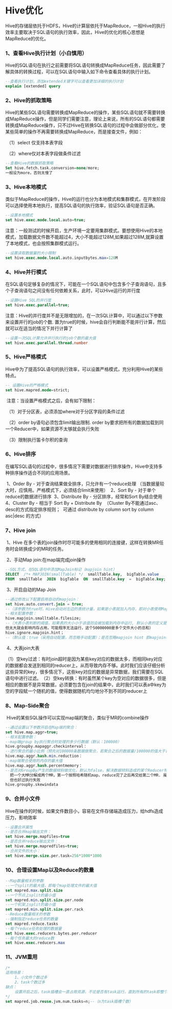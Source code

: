 # Hive优化

​		Hive的存储层依托于HDFS，Hive的计算层依托于MapReduce，一般Hive的执行效率主要取决于SQL语句的执行效率，因此，Hive的优化的核心思想是MapReduce的优化。

### 1、查看Hive执行计划（小白慎用）

​		Hive的SQL语句在执行之前需要将SQL语句转换成MapReduce任务，因此需要了解具体的转换过程，可以在SQL语句中输入如下命令查看具体的执行计划。

```sql
--查看执行计划，添加extended关键字可以查看更加详细的执行计划
explain [extended] query
```

### 2、Hive的抓取策略

​		Hive的某些SQL语句需要转换成MapReduce的操作，某些SQL语句就不需要转换成MapReduce操作，但是同学们需要注意，理论上来说，所有的SQL语句都需要转换成MapReduce操作，只不过Hive在转换SQL语句的过程中会做部分优化，使某些简单的操作不再需要转换成MapReduce，而是接查文件，例如：

​		（1）select 仅支持本表字段

​		（2）where仅对本表字段做条件过滤

```sql
--查看Hive的数据抓取策略
Set hive.fetch.task.conversion=none/more;
一般设为more，否则太慢了
```

### 3、Hive本地模式

​		类似于MapReduce的操作，Hive的运行也分为本地模式和集群模式，在开发阶段可以选择使用本地执行，提高SQL语句的执行效率，验证SQL语句是否正确。

```sql
--设置本地模式
set hive.exec.mode.local.auto=true;
```

​		注意：一般测试的时候开启，生产环境一定要用集群模式。要想使用Hive的本地模式，加载数据文件数不能超过4，大小不能超过128M,如果超过128M,就算设置了本地模式，也会按照集群模式运行。

```sql
--设置读取数据量的大小限制
set hive.exec.mode.local.auto.inputbytes.max=128M
```

### 4、Hive并行模式

​		在SQL语句足够复杂的情况下，可能在一个SQL语句中包含多个子查询语句，且多个子查询语句之间没有任何依赖关系，此时，可以Hive运行的并行度

```sql
--设置Hive SQL的并行度
set hive.exec.parallel=true;
```

​		注意：Hive的并行度并不是无限增加的，在一次SQL计算中，可以通过以下参数来设置并行的job的个数. 置为true的时候，hive会自行判断能不能并行计算，然后就可以在适当的情况下并行计算了

```sql
--设置一次SQL计算允许并行执行的job个数的最大值
set hive.exec.parallel.thread.number
```

### 5、Hive严格模式

​		Hive中为了提高SQL语句的执行效率，可以设置严格模式，充分利用Hive的某些特点。

```sql
-- 设置Hive的严格模式
set hive.mapred.mode=strict;
```

​		注意：当设置严格模式之后，会有如下限制：

​				（1）对于分区表，必须添加where对于分区字段的条件过滤

​				（2）order by语句必须包含limit输出限制. order by要求把所有的数据加载到同一个Reducer中，如果资源不太够就会执行失败

​				（3）限制执行笛卡尔积的查询

### 6、Hive排序

​		在编写SQL语句的过程中，很多情况下需要对数据进行排序操作，Hive中支持多种排序操作适合不同的应用场景。

​		1、Order By - 对于查询结果做全排序，只允许有一个reduce处理
​			（当数据量较大时，应慎用。严格模式下，必须结合limit来使用）
​		2、Sort By - 对于单个reduce的数据进行排序
​		3、Distribute By - 分区排序，经常和Sort By结合使用
​		4、Cluster By - 相当于 Sort By + Distribute By
​			（Cluster By不能通过asc、desc的方式指定排序规则；
​				可通过 distribute by column sort by column asc|desc 的方式）

### 7、Hive join

​		1、Hive 在多个表的join操作时尽可能多的使用相同的连接键，这样在转换MR任务时会转换成少的MR的任务。

​		2、手动Map join:在map端完成join操作

```sql
--SQL方式，在SQL语句中添加MapJoin标记（mapjoin hint）
SELECT  /*+ MAPJOIN(smallTable) */  smallTable.key,  bigTable.value 
FROM  smallTable  JOIN  bigTable  ON  smallTable.key  =  bigTable.key;
```

​		3、开启自动的Map Join

```sql
--通过修改以下配置启用自动的mapjoin：
set hive.auto.convert.join = true;
--（该参数为true时，Hive自动对左边的表统计量，如果是小表就加入内存，即对小表使用Map join。小表放在左边效率更高）
--相关配置参数：
hive.mapjoin.smalltable.filesize;  
--（大表小表判断的阈值，如果表的大小小于该值则会被加载到内存中运行, 默认小表的定义是不大于大约25M，这个只可以改set hive.mapjoin.smalltable.filesize=50000000，
但太大就会影响内存占用，可能程序无法运行，这个50000000是多个文件大小的总和）
hive.ignore.mapjoin.hint；
--（默认值：true（采用自动配置，而忽略手动配置）；是否忽略mapjoin hint 即mapjoin标记/*+*/
```

​		4、大表join大表

​		（1）空key过滤：有时join超时是因为某些key对应的数据太多，而相同key对应的数据都会发送到相同的reducer上，从而导致内存不够。此时我们应该仔细分析这些异常的key，很多情况下，这些key对应的数据是异常数据，我们需要在SQL语句中进行过滤。
​		（2）空key转换：有时虽然某个key为空对应的数据很多，但是相应的数据不是异常数据，必须要包含在join的结果中，此时我们可以表a中key为空的字段赋一个随机的值，使得数据随机均匀地分不到不同的reducer上

### 8、Map-Side聚合	

​		Hive的某些SQL操作可以实现map端的聚合，类似于MR的combine操作

```sql
--通过设置以下参数开启在Map端的聚合：
set hive.map.aggr=true;
--相关配置参数：
--map端group by执行聚合时处理的多少行数据（默认：100000）
hive.groupby.mapaggr.checkinterval： 
--进行聚合的最小比例（预先对100000条数据做聚合，若聚合之后的数据量/100000的值大于该配置0.5，则不会聚合）
hive.map.aggr.hash.min.reduction： 
--map端聚合使用的内存的最大值
hive.map.aggr.hash.percentmemory： 
--是否对GroupBy产生的数据倾斜做优化，默认为false，解决数据倾斜造成的某个Reducer特别慢，甚至是卡死的情况。
  把一个大MR分解成两个MR，第一个按照哈希随机map，reduce完了之后再交给第二个MR. 虽然执行时间变长了，
  但也好过执行失败
hive.groupby.skewindata
```

### 9、合并小文件

​		Hive在操作的时候，如果文件数目小，容易在文件存储端造成压力，给hdfs造成压力，影响效率

```sql
--设置合并属性
--是否合并map输出文件：
set hive.merge.mapfiles=true
--是否合并reduce输出文件：
set hive.merge.mapredfiles=true;
--合并文件的大小：
set hive.merge.size.per.task=256*1000*1000
```

### 10、合理设置Map以及Reduce的数量

```sql
--Map数量相关的参数
--一个split的最大值，即每个map处理文件的最大值
set mapred.max.split.size
--一个节点上split的最小值
set mapred.min.split.size.per.node
--一个机架上split的最小值
set mapred.min.split.size.per.rack
--Reduce数量相关的参数
--强制指定reduce任务的数量
set mapred.reduce.tasks
--每个reduce任务处理的数据量
set hive.exec.reducers.bytes.per.reducer
--每个任务最大的reduce数
set hive.exec.reducers.max
```

### 11、JVM重用

```sql
/*
适用场景：
	1、小文件个数过多
	2、task个数过多
缺点：
	设置开启之后，task插槽会一直占用资源，不论是否有task运行，直到所有的task即整个job全部执行完成时，才会释放所有的task插槽资源！
*/
set mapred.job.reuse.jvm.num.tasks=n;--（n为task插槽个数）

```

